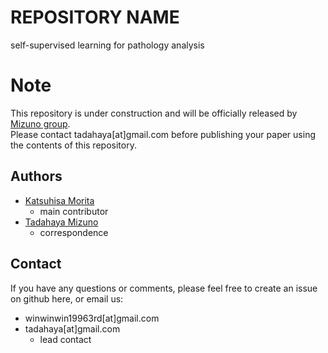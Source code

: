# REPOSITORY NAME
self-supervised learning for pathology analysis

# Note
This repository is under construction and will be officially released by [Mizuno group](https://github.com/mizuno-group).  
Please contact tadahaya[at]gmail.com before publishing your paper using the contents of this repository.  

## Authors
- [Katsuhisa Morita](https://github.com/KatsuhisaMorita)  
    - main contributor  
- [Tadahaya Mizuno](https://github.com/tadahayamiz)  
    - correspondence  

## Contact
If you have any questions or comments, please feel free to create an issue on github here, or email us:  
- winwinwin19963rd[at]gmail.com
- tadahaya[at]gmail.com  
    - lead contact